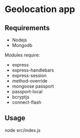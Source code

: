 # Geolocation app

## Requirements

* Nodejs
* Mongodb

Modules require:
* express 
* express-handlebars
* express-session 
* method-override 
* mongoose passport 
* passport-local 
* bcryptjs 
* connect-flash

## Usage

node src/index.js